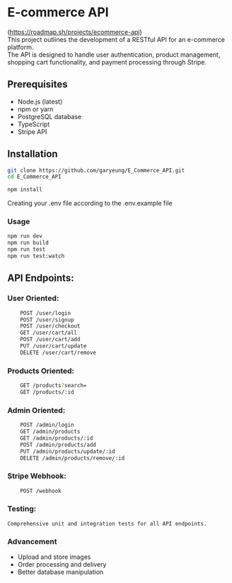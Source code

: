 # E-commerce API
(https://roadmap.sh/projects/ecommerce-api)  
This project outlines the development of a RESTful API for an e-commerce platform.  
The API is designed to handle user authentication, product management, shopping cart functionality, and payment processing through Stripe.  

## Prerequisites
- Node.js (latest)
- npm or yarn
- PostgreSQL database
- TypeScript
- Stripe API

## Installation
```sh
git clone https://github.com/garyeung/E_Commerce_API.git
cd E_Commerce_API

npm install 
```
Creating your .env file according to the .env.example file  

### Usage
```bash
npm run dev
npm run build
npm run test
npm run test:watch
```

## API Endpoints:

### User Oriented:
```sh
    POST /user/login
    POST /user/signup
    POST /user/checkout
    GET /user/cart/all
    POST /user/cart/add
    PUT /user/cart/update
    DELETE /user/cart/remove
```
### Products Oriented:
```sh
    GET /products?search=
    GET /products/:id
```
### Admin Oriented:
```sh
    POST /admin/login
    GET /admin/products
    GET /admin/products/:id
    POST /admin/products/add
    PUT /admin/products/update/:id
    DELETE /admin/products/remove/:id
```
### Stripe Webhook:
```sh
    POST /webhook
```

### Testing:
    Comprehensive unit and integration tests for all API endpoints.

### Advancement  
- Upload and store images
- Order processing and delivery 
- Better database manipulation 